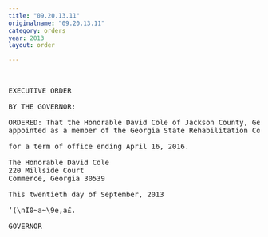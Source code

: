 ```yaml
---
title: "09.20.13.11"
originalname: "09.20.13.11"
category: orders
year: 2013
layout: order

---
```

<pre>
 

EXECUTIVE ORDER

BY THE GOVERNOR:

ORDERED: That the Honorable David Cole of Jackson County, Georgia, is
appointed as a member of the Georgia State Rehabilitation Council,

for a term of office ending April 16, 2016.

The Honorable David Cole
220 Millside Court
Commerce, Georgia 30539

This twentieth day of September, 2013

‘(\nI0~a~\9e,a£.

GOVERNOR

</pre>
